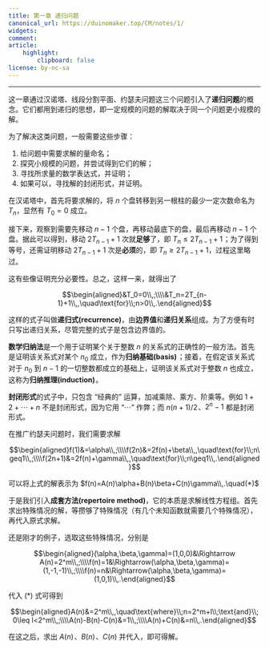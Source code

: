 ```yaml
---
title: 第一章 递归问题
canonical_url: https://duinomaker.top/CM/notes/1/
widgets:
comment:
article:
    highlight:
        clipboard: false
license: by-nc-sa
---
```


---

这一章通过汉诺塔、线段分割平面、约瑟夫问题这三个问题引入了**递归问题**的概念。它们都用到递归的思想，即一定规模的问题的解取决于同一个问题更小规模的解。

为了解决这类问题，一般需要这些步骤：

1. 给问题中需要求解的量命名；
2. 探究小规模的问题，并尝试得到它们的解；
3. 寻找所求量的数学表达式，并证明；
4. 如果可以，寻找解的封闭形式，并证明。

在汉诺塔中，首先将要求解的，将 $n$ 个盘转移到另一根柱的最少一定次数命名为 $T_n$，显然有 $T_0=0$ 成立。

接下来，观察到需要先移动 $n-1$ 个盘，再移动最底下的盘，最后再移动 $n-1$ 个盘。据此可以得到，移动 $2T_{n-1}+1$ 次就**足够**了，即 $T_n\leq2T_{n-1}+1$&hairsp;；为了得到等号，还需证明移动 $2T_{n-1}+1$ 次是**必须**的，即 $T_n\geq2T_{n-1}+1$，过程这里略过。

这有些像证明充分必要性。总之，这样一来，就得出了

$$\begin{aligned}&T_0=0\\,;\\\\&T_n=2T_{n-1}+1\\,,\quad\text{for}\\;n>0\\,.\end{aligned}$$

这样的式子叫做**递归式$(\text{recurrence})$**，由**边界值**和**递归关系**组成。为了方便有时只写出递归关系，尽管完整的式子是包含边界值的。

**数学归纳法**是一个用于证明某个关于整数 $n$ 的关系式的正确性的一般方法。首先是证明该关系式对某个 $n_0$ 成立，作为**归纳基础$(\text{basis})$**&hairsp;；接着，在假定该关系式对于 $n_0$ 到 $n-1$ 的一切整数都成立的基础上，证明该关系式对于整数 $n$ 也成立，这称为**归纳推理$(\text{induction})$**&hairsp;。

**封闭形式**的式子中，只包含 “经典的” 运算，加减乘除、乘方、阶乘等。例如 $1+2+\cdots+n$ 不是封闭形式，因为它用 “$\cdots$” 作弊；而 $n(n+1)/2$&hairsp;、$2^n-1$ 都是封闭形式。

在推广约瑟夫问题时，我们需要求解

$$\begin{aligned}f(1)&=\alpha\\,;\\\\f(2n)&=2f(n)+\beta\\,,\quad\text{for}\\;n\geq1\\,;\\\\f(2n+1)&=2f(n)+\gamma\\,,\quad\text{for}\\;n\geq1\\,.\end{aligned}$$

可以将上式的解表示为 $f(n)=A(n)\alpha+B(n)\beta+C(n)\gamma\\,.\quad(*)$

于是我们引入**成套方法$(\text{repertoire method})$**，它的本质是求解线性方程组。首先求出特殊情况的解，等攒够了特殊情况（有几个未知函数就需要几个特殊情况），再代入原式求解。

还是刚才的例子，选取这些特殊情况，分别是

$$\begin{aligned}(\alpha,\beta,\gamma)=(1,0,0)&\Rightarrow A(n)=2^m\\,;\\\\f(n)=1&\Rightarrow(\alpha,\beta,\gamma)=(1,-1,-1)\\,;\\\\f(n)=n&\Rightarrow(\alpha,\beta,\gamma)=(1,0,1)\\,.\end{aligned}$$

代入 $(*)$ 式可得到

$$\begin{aligned}A(n)&=2^m\\,,\quad\text{where}\\;n=2^m+l\\;\text{and}\\;0\leq l<2^m\\,;\\\\A(n)-B(n)-C(n)&=1\\,;\\\\A(n)+C(n)&=n\\,.\end{aligned}$$

在这之后，求出 $A(n)$&hairsp;、$B(n)$&hairsp;、$C(n)$ 并代入，即可得解。